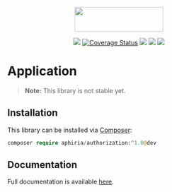 <p align="center"><a href="https://www.aphiria.com" target="_blank" title="Aphiria"><img src="https://www.aphiria.com/images/aphiria-logo.svg" width="200" height="56"></a></p>

<p align="center">
<a href="https://github.com/aphiria/authorization/actions"><img src="https://github.com/aphiria/authorization/workflows/ci/badge.svg"></a>
<a href='https://coveralls.io/github/aphiria/authorization?branch=1.x'><img src='https://coveralls.io/repos/github/aphiria/authorization/badge.svg?branch=1.x' alt='Coverage Status' /></a>
<a href="https://packagist.org/packages/aphiria/authorization"><img src="https://poser.pugx.org/aphiria/authorization/v/stable.svg"></a>
<a href="https://packagist.org/packages/aphiria/authorization"><img src="https://poser.pugx.org/aphiria/authorization/v/unstable.svg"></a>
<a href="https://packagist.org/packages/aphiria/authorization"><img src="https://poser.pugx.org/aphiria/authorization/license.svg"></a>
</p>

# Application

> **Note:** This library is not stable yet.

## Installation

This library can be installed via [Composer](https://getcomposer.org/download/):

```php
composer require aphiria/authorization:^1.0@dev
```

## Documentation

Full documentation is available <a href="https://www.aphiria.com/docs/1.x/authorization.html" target="_blank">here</a>.
